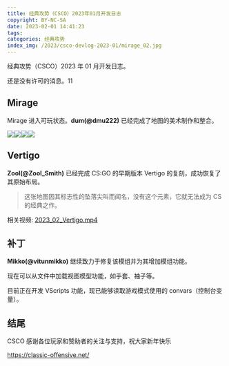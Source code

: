```yaml
---
title: 经典攻势（CSCO）2023年01月开发日志
copyright: BY-NC-SA
date: 2023-02-01 14:41:23
tags:
categories: 经典攻势
index_img: /2023/csco-devlog-2023-01/mirage_02.jpg
---
```


经典攻势（CSCO）2023 年 01 月开发日志。

还是没有许可的消息。11

## Mirage

Mirage 进入可玩状态。**dum(@dmu222)** 已经完成了地图的美术制作和整合。

![](mirage_01.jpg)![](mirage_02.jpg)![](mirage_03.jpg)![](mirage_04.jpg)

## Vertigo

**Zool(@Zool_Smith)** 已经完成 CS:GO 的早期版本 Vertigo 的复刻，成功恢复了其原始布局。

> 这张地图因其标志性的坠落尖叫而闻名，没有这个元素，它就无法成为 CS 的经典之作。

相关视频: [2023_02_Vertigo.mp4](http://storage.p90.icu/CSCO/2023_02_Vertigo.mp4)

## 补丁

**Mikko(@vitunmikko)** 继续致力于修复该模组并为其增加模组功能。

现在可以从文件中加载视图模型功能，如手套、袖子等。

目前正在开发 VScripts 功能，现已能够读取游戏模式使用的 convars（控制台变量）。

## 结尾

CSCO 感谢各位玩家和赞助者的关注与支持，祝大家新年快乐

https://classic-offensive.net/
